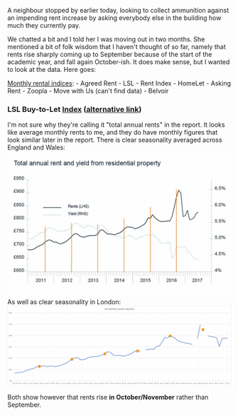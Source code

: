 A neighbour stopped by earlier today, looking to collect ammunition against an impending rent increase by asking everybody else in the building how much they currently pay.

We chatted a bit and I told her I was moving out in two months. She mentioned a bit of folk wisdom that I haven't thought of so far, namely that rents rise sharply coming up to September because of the start of the academic year, and fall again October-ish. It does make sense, but I wanted to look at the data. Here goes:

[Monthly rental indices](http://www.home.co.uk/guides/rental_prices_indices/toc.htm):
    - Agreed Rent
        - LSL
        - Rent Index
        - HomeLet
    - Asking Rent
        - Zoopla
        - Move with Us (can't find data)
        - Belvoir

### LSL Buy-to-Let [Index](https://www.lslps.co.uk/news-and-media/market-intelligence/buy-to-let-index/england-wales-buy-to-let-index) ([alternative link](https://www.your-move.co.uk/buy-to-let-index))
I'm not sure why they're calling it "total annual rents" in the report. It looks like average monthly rents to me, and they do have monthly figures that look similar later in the report. There is clear seasonality averaged across England and Wales:
![Alt text](../images/avg-annual-rent-england-and-wales.jpg?raw=true "LSL Monthly Rents England and Wales")

As well as clear seasonality in London:
![Alt text](../images/lsl-monthly-avg-london.png?raw=true "LSL Monthly Rents London")

Both show however that rents rise **in October/November** rather than September.
